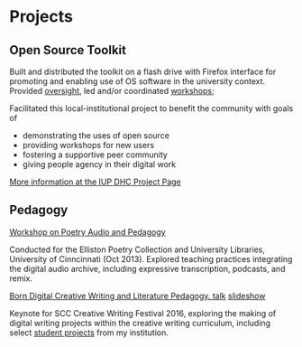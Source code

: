 Projects
============

Open Source Toolkit
-------------------------
Built and distributed the toolkit on a flash drive with Firefox interface for promoting and enabling use of OS software in the university context. Provided [oversight](http://iupdhc.org/toolkit/toolkit-slide-pres-intro_workshop-final.html#1), led and/or coordinated [workshops](http://iupdhc.org/taxonomy/term/21); 

Facilitated this local-institutional project to benefit the community with goals of
- demonstrating the uses of open source
- providing workshops for new users
- fostering a supportive peer community
- giving people agency in their digital work

[More information at the IUP DHC Project Page](http://iupdhc.org/node/35)


Pedagogy
----------
[Workshop on Poetry Audio and Pedagogy](http://iupdhc.org/poetryaudio/)

Conducted for the Elliston Poetry Collection and University Libraries, University of Cinncinnati (Oct 2013). Explored teaching practices integrating the digital audio archive, including expressive transcription, podcasts, and remix. 

[Born Digital Creative Writing and Literature Pedagogy. talk](https://drive.google.com/file/d/0B1qwF4pRN7xpQl9CZ25jSXgxemM/view?usp=sharing)  [slideshow](http://bit.ly/BornDigital2016)

Keynote for SCC Creative Writing Festival 2016, exploring the making of digital writing projects within the creative writing curriculum, including select [student projects](http://sherwoodweb.org/Born-Digital-Pres/StudentWork/) from my institution.  



